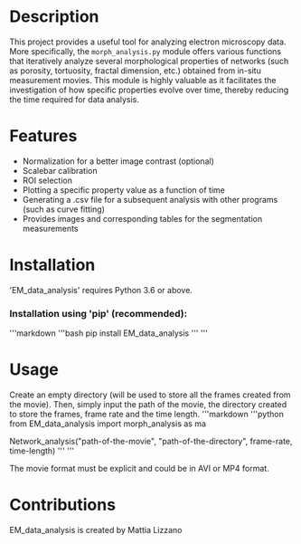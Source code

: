 # Description
This project provides a useful tool for analyzing electron microscopy data. 
More specifically, the `morph_analysis.py` module offers various functions that iteratively analyze several morphological properties of networks (such as porosity, tortuosity, fractal dimension, etc.) obtained from in-situ measurement movies. This module is highly valuable as it facilitates the investigation of how specific properties evolve over time, thereby reducing the time required for data analysis.

# Features
- Normalization for a better image contrast (optional)
- Scalebar calibration 
- ROI selection 
- Plotting a specific property value as a function of time
- Generating a .csv file for a subsequent analysis with other programs (such as curve fitting)
- Provides images and corresponding tables for the segmentation measurements

# Installation
'EM_data_analysis' requires Python 3.6 or above. 

### Installation using 'pip' (recommended):
'''markdown
'''bash
pip install EM_data_analysis
'''
'''
  
# Usage
Create an empty directory (will be used to store all the frames created from the movie). Then, simply input the path of the movie, the directory created to store the frames, frame rate and the time length.
'''markdown
'''python
from EM_data_analysis import morph_analysis as ma

Network_analysis("path-of-the-movie", "path-of-the-directory", frame-rate, time-length) 
'''
'''

The movie format must be explicit and could be in AVI or MP4 format.

# Contributions
EM_data_analysis is created by Mattia Lizzano





